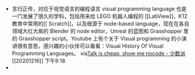 - 言归正传，对应于视觉语言的编程语言 visual programming language 也是一门发展了很久的学科，包括用来给 LEGO 机器人编程的 [[LabView]]，K12 教育中常用的[[ Scratch]]，以及根源于 node-based language，现在在各自领域大红大紫的 Blender 的 node editor，Unreal 的蓝图和 Grasshopper 里的 Grasshopper script。Youtube 上有个关于 Visual programming 的小演讲很有意思，感兴趣的小伙伴可以看看：Visual History Of Visual Programming Languages。
via[Talk is cheap, show me nocode - 少数派](https://sspai.com/post/58814)
[[20201216]] 下午9:18
- 

